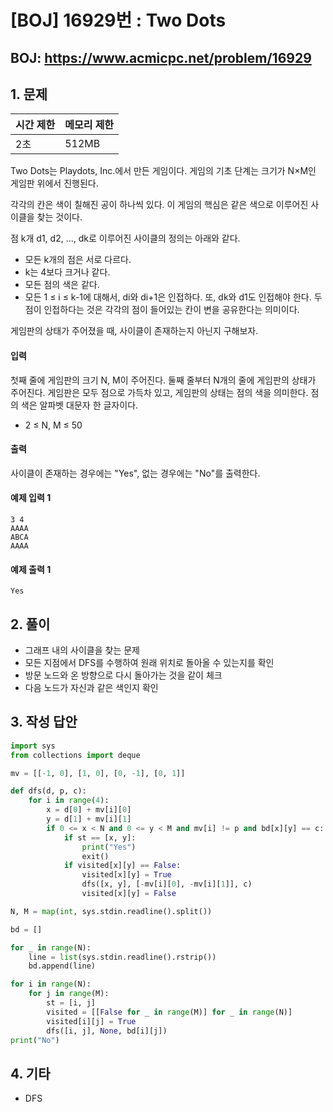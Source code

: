 #  [BOJ] 16929번 : Two Dots

## BOJ: https://www.acmicpc.net/problem/16929

## 1. 문제

|시간 제한| 메모리 제한| 
|:----|:----|
|2초|512MB|

Two Dots는 Playdots, Inc.에서 만든 게임이다. 게임의 기초 단계는 크기가 N×M인 게임판 위에서 진행된다.

각각의 칸은 색이 칠해진 공이 하나씩 있다. 이 게임의 핵심은 같은 색으로 이루어진 사이클을 찾는 것이다.

점 k개 d1, d2, ..., dk로 이루어진 사이클의 정의는 아래와 같다.

- 모든 k개의 점은 서로 다르다. 
- k는 4보다 크거나 같다.
- 모든 점의 색은 같다.
- 모든 1 ≤ i ≤ k-1에 대해서, di와 di+1은 인접하다. 또, dk와 d1도 인접해야 한다. 두 점이 인접하다는 것은 각각의 점이 들어있는 칸이 변을 공유한다는 의미이다.

게임판의 상태가 주어졌을 때, 사이클이 존재하는지 아닌지 구해보자.

#### 입력
첫째 줄에 게임판의 크기 N, M이 주어진다. 둘째 줄부터 N개의 줄에 게임판의 상태가 주어진다. 게임판은 모두 점으로 가득차 있고, 게임판의 상태는 점의 색을 의미한다. 점의 색은 알파벳 대문자 한 글자이다.
- 2 ≤ N, M ≤ 50

#### 출력
사이클이 존재하는 경우에는 "Yes", 없는 경우에는 "No"를 출력한다.

#### 예제 입력 1
```
3 4
AAAA
ABCA
AAAA
```
#### 예제 출력 1
```
Yes
```
## 2. 풀이
- 그래프 내의 사이클을 찾는 문제
- 모든 지점에서 DFS를 수행하여 원래 위치로 돌아올 수 있는지를 확인
- 방문 노드와 온 방향으로 다시 돌아가는 것을 같이 체크
- 다음 노드가 자신과 같은 색인지 확인

## 3. 작성 답안
```python
import sys
from collections import deque

mv = [[-1, 0], [1, 0], [0, -1], [0, 1]]

def dfs(d, p, c):
	for i in range(4):
		x = d[0] + mv[i][0]
		y = d[1] + mv[i][1]
		if 0 <= x < N and 0 <= y < M and mv[i] != p and bd[x][y] == c:
			if st == [x, y]:
				print("Yes")
				exit()
			if visited[x][y] == False:
				visited[x][y] = True
				dfs([x, y], [-mv[i][0], -mv[i][1]], c)
				visited[x][y] = False

N, M = map(int, sys.stdin.readline().split())

bd = []

for _ in range(N):
	line = list(sys.stdin.readline().rstrip())
	bd.append(line)

for i in range(N):
	for j in range(M):
		st = [i, j]
		visited = [[False for _ in range(M)] for _ in range(N)]
		visited[i][j] = True
		dfs([i, j], None, bd[i][j])
print("No")
```
## 4. 기타
- DFS
